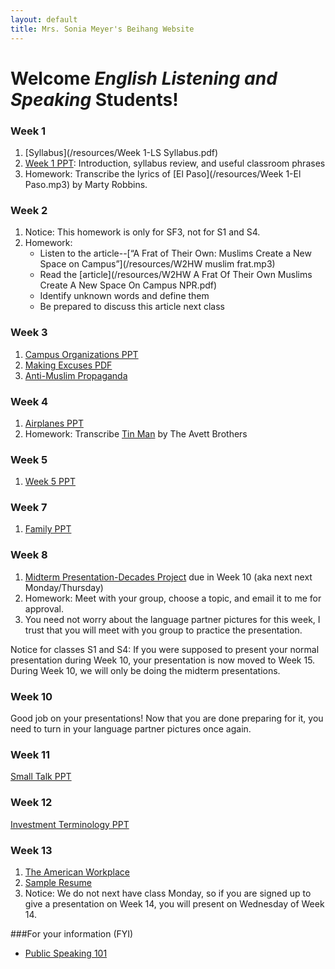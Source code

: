 ```yaml
---
layout: default
title: Mrs. Sonia Meyer's Beihang Website
---
```


# Welcome *English Listening and Speaking* Students!


### Week 1

1. [Syllabus](/resources/Week 1-LS Syllabus.pdf)
3. [Week 1 PPT](/resources/Week1-Spring14LS_Introduction-Syllabus.ppt): Introduction, syllabus review, and useful classroom phrases
4. Homework: Transcribe the lyrics of [El Paso](/resources/Week 1-El Paso.mp3) by Marty Robbins.

### Week 2

1. Notice: This homework is only for SF3, not for S1 and S4. 
3. Homework:
   - Listen to the article--[“A Frat of Their Own: Muslims Create a New Space on Campus”](/resources/W2HW muslim frat.mp3)
   - Read the [article](/resources/W2HW A Frat Of Their Own Muslims Create A New Space On Campus NPR.pdf)
   - Identify unknown words and define them   - Be prepared to discuss this article next class

### Week 31. [Campus Organizations PPT](https://www.dropbox.com/s/o1p5hdqwmqcwi36/W3LS%20campus%20orgnaizations.ppt)
2. [Making Excuses PDF](https://www.dropbox.com/s/7nwluhgrq0g1uk5/W3LS%20Making%20excuses.pdf)
3. [Anti-Muslim Propaganda](https://www.dropbox.com/s/e1930i1cr8cmjxh/W3LS%20Muslim%20propaganda.ppt)

### Week 4
1. [Airplanes PPT](https://www.dropbox.com/s/qtg2xvj99be5soq/W4LS%20Airplanes.ppt)
2. Homework: Transcribe [Tin Man](https://www.dropbox.com/s/ooup0fp3lkx24kr/W4LS%20Tin%20Man.mp3) by The Avett Brothers

### Week 5
1. [Week 5 PPT](https://www.dropbox.com/s/bh7nf1vy10ueody/W5LS.ppt)

### Week 7
1. [Family PPT](https://www.dropbox.com/s/23j4xp1ew0e98ep/Week%207%20Family.ppt)

### Week 8
1. [Midterm Presentation-Decades Project](https://www.dropbox.com/s/gv431lyy5wc7wgz/Midterm-Decades%20Project.pdf) due in Week 10 (aka next next Monday/Thursday)
2. Homework: Meet with your group, choose a topic, and email it to me for approval.
3. You need not worry about the language partner pictures for this week, I trust that you will meet with you group to practice the presentation. 

Notice for classes S1 and S4: If you were supposed to present your normal presentation during Week 10, your presentation is now moved to Week 15. During Week 10, we will only be doing the midterm presentations.

### Week 10
Good job on your presentations! Now that you are done preparing for it, you need to turn in your language partner pictures once again.

### Week 11
[Small Talk PPT](https://www.dropbox.com/s/cpj12s8arqxg86u/Small%20Talk.ppt)

### Week 12
[Investment Terminology PPT](https://www.dropbox.com/s/1lpm28l9fx4bczp/Investment%20Terminology.ppt)

### Week 13
1. [The American Workplace](https://www.dropbox.com/s/8296dx5aydog753/Workplace.ppt)
2. [Sample Resume](https://www.dropbox.com/s/bvvkxe0ejggtuha/Sample_Resume-Teaching.pdf)
3. Notice: We do not next have class Monday, so if you are signed up to give a presentation on Week 14, you will present on Wednesday of Week 14.


###For your information (FYI)
* [Public Speaking 101](https://www.dropbox.com/s/6oukismatahj3ir/Public%20Speaking%20101.zip)

